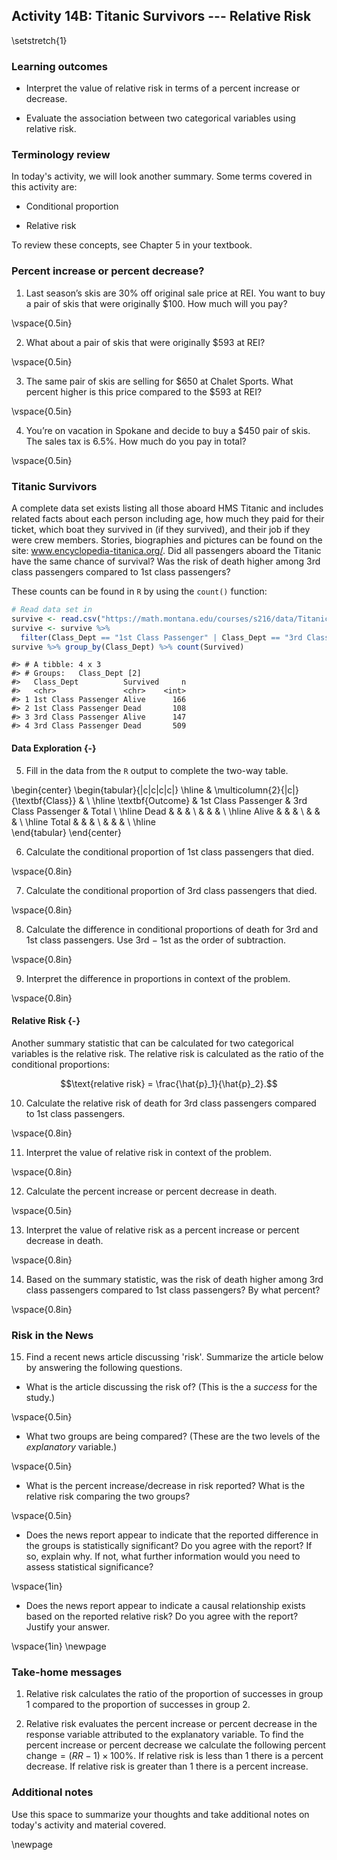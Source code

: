 ## Activity 14B:  Titanic Survivors --- Relative Risk

\setstretch{1}

### Learning outcomes

* Interpret the value of relative risk in terms of a percent increase or decrease.

* Evaluate the association between two categorical variables using relative risk.

### Terminology review
In today's activity, we will look another summary. Some terms covered in this activity are:

* Conditional proportion

* Relative risk

To review these concepts, see Chapter 5 in your textbook.

### Percent increase or percent decrease?

1.  Last season’s skis are 30\% off original sale price at REI. You want to buy a pair of skis that were originally \$100. How much will you pay? 

\vspace{0.5in}

2.  What about a pair of skis that were originally \$593 at REI?

\vspace{0.5in}

3.  The same pair of skis are selling for \$650 at Chalet Sports. What percent higher is this price compared to the \$593 at REI?

\vspace{0.5in}

4.  You’re on vacation in Spokane and decide to buy a \$450 pair of skis. The sales tax is 6.5\%. How much do you pay in total?

\vspace{0.5in}

### Titanic Survivors

A complete data set exists listing all those aboard HMS Titanic and includes related facts about each person including age, how much they paid for their ticket, which boat they survived in (if they survived), and their job if they were crew members. Stories, biographies and pictures can be found on the site: www.encyclopedia-titanica.org/.  Did all passengers aboard the Titanic have the same chance of survival?  Was the risk of death higher among 3rd class passengers compared to 1st class passengers?

These counts can be found in `R` by using the `count()` function:

```r
# Read data set in
survive <- read.csv("https://math.montana.edu/courses/s216/data/Titanic.csv")
survive <- survive %>%
  filter(Class_Dept == "1st Class Passenger" | Class_Dept == "3rd Class Passenger")
survive %>% group_by(Class_Dept) %>% count(Survived)
```

```
#> # A tibble: 4 x 3
#> # Groups:   Class_Dept [2]
#>   Class_Dept          Survived     n
#>   <chr>               <chr>    <int>
#> 1 1st Class Passenger Alive      166
#> 2 1st Class Passenger Dead       108
#> 3 3rd Class Passenger Alive      147
#> 4 3rd Class Passenger Dead       509
```

#### Data Exploration {-}

5.  Fill in the data from the `R` output to complete the two-way table.

\begin{center}
\begin{tabular}{|c|c|c|c|}
\hline
 & \multicolumn{2}{|c|}{\textbf{Class}} & \\ \hline
\textbf{Outcome} & 1st Class Passenger & 3rd Class Passenger & Total \\ \hline
 Dead & & &  \\ 
 & & & \\ \hline
 Alive & & &  \\ 
 & & & \\ \hline
 Total & & &  \\ 
 & & & \\ \hline  
\end{tabular}
\end{center}


6.  Calculate the conditional proportion of 1st class passengers that died.

\vspace{0.8in}

7.  Calculate the conditional proportion of 3rd class passengers that died.

\vspace{0.8in}

8. Calculate the difference in conditional proportions of death for 3rd and 1st class passengers.  Use 3rd $-$ 1st as the order of subtraction.

\vspace{0.8in}

9. Interpret the difference in proportions in context of the problem.

\vspace{0.8in}

#### Relative Risk {-}

Another summary statistic that can be calculated for two categorical variables is the relative risk.  The relative risk is calculated as the ratio of the conditional proportions:


$$\text{relative risk} = \frac{\hat{p}_1}{\hat{p}_2}.$$


10.  Calculate the relative risk of death for 3rd class passengers compared to 1st class passengers.

\vspace{0.8in}

11.  Interpret the value of relative risk in context of the problem.

\vspace{0.8in}

12. Calculate the percent increase or percent decrease in death.

\vspace{0.5in}

13. Interpret the value of relative risk as a percent increase or percent decrease in death.

\vspace{0.8in}

14. Based on the summary statistic, was the risk of death higher among 3rd class passengers compared to 1st class passengers? By what percent?

\vspace{0.8in}


### Risk in the News

15.  Find a recent news article discussing 'risk'.  Summarize the article below by answering the following questions.

* What is the article discussing the risk of?  (This is the a *success* for the study.)

\vspace{0.5in}

* What two groups are being compared?  (These are the two levels of the *explanatory* variable.)

\vspace{0.5in}

* What is the percent increase/decrease in risk reported?  What is the relative risk comparing the two groups?

\vspace{0.5in}

* Does the news report appear to indicate that the reported difference in the groups is statistically significant?  Do you agree with the report?  If so, explain why.  If not, what further information would you need to assess statistical significance?

\vspace{1in}

* Does the news report appear to indicate a causal relationship exists based on the reported relative risk?  Do you agree with the report?  Justify your answer.

\vspace{1in}
\newpage


### Take-home messages

1. Relative risk calculates the ratio of the proportion of successes in group 1 compared to the proportion of successes in group 2.

2. Relative risk evaluates the percent increase or percent decrease in the response variable attributed to the explanatory variable.  To find the percent increase or percent decrease we calculate the following $\text{percent change}=(RR - 1)\times 100\%$. If relative risk is less than 1 there is a percent decrease.  If relative risk is greater than 1 there is a percent increase.

### Additional notes

Use this space to summarize your thoughts and take additional notes on today's activity and material covered.

\newpage
